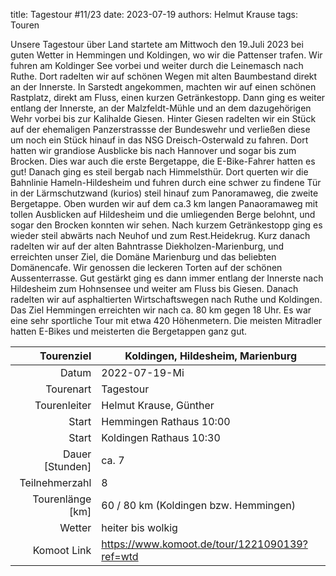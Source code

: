 title: Tagestour #11/23
date: 2023-07-19 
authors: Helmut Krause 
tags: Touren 

Unsere Tagestour über Land startete am Mittwoch den 19.Juli 2023 bei guten Wetter in Hemmingen und Koldingen, wo wir die Pattenser trafen. Wir fuhren am Koldinger See vorbei und weiter durch die Leinemasch nach Ruthe. Dort radelten wir auf schönen Wegen mit alten Baumbestand direkt an der Innerste. In Sarstedt angekommen, machten wir auf einen schönen Rastplatz, direkt am Fluss, einen kurzen Getränkestopp.
Dann ging es weiter entlang der Innerste, an der Malzfeldt-Mühle und an dem dazugehörigen Wehr vorbei bis zur Kalihalde Giesen. Hinter Giesen radelten wir ein Stück auf der ehemaligen Panzerstrassse der Bundeswehr und verließen diese um noch ein Stück hinauf in das NSG Dreisch-Osterwald zu fahren. Dort hatten wir grandiose Ausblicke bis nach Hannover und sogar bis zum Brocken. Dies war auch die erste Bergetappe, die E-Bike-Fahrer hatten es gut! Danach ging es steil bergab nach Himmelsthür. Dort querten wir die Bahnlinie Hameln-Hildesheim und fuhren durch eine schwer zu findene Tür in der Lärmschutzwand (kurios) steil hinauf zum Panoramaweg, die zweite Bergetappe. Oben wurden wir auf dem ca.3 km langen Panaoramaweg mit tollen Ausblicken auf Hildesheim und die umliegenden Berge belohnt, und sogar den Brocken konnten wir sehen. Nach kurzem Getränkestopp ging es wieder steil abwärts nach Neuhof und zum Rest.Heidekrug. Kurz danach radelten wir auf der alten Bahntrasse Diekholzen-Marienburg, und erreichten unser Ziel, die Domäne Marienburg und das beliebten Domänencafe. Wir genossen die leckeren Torten auf der schönen Aussenterrasse. Gut gestärkt ging es dann immer entlang der Innerste nach Hildesheim zum Hohnsensee und weiter am Fluss bis Giesen. Danach radelten wir auf asphaltierten Wirtschaftswegen nach Ruthe und Koldingen. Das Ziel Hemmingen erreichten wir nach ca. 80 km gegen 18 Uhr. Es war eine sehr sportliche Tour mit etwa 420 Höhenmetern. Die meisten Mitradler hatten E-Bikes und meisterten die Bergetappen ganz gut. 

Tourenziel       | Koldingen, Hildesheim, Marienburg
---------------: | ----------------------- 
Datum            | 2022-07-19-Mi
Tourenart        | Tagestour
Tourenleiter     | Helmut Krause, Günther 
Start            | Hemmingen Rathaus 10:00
Start            | Koldingen Rathaus 10:30
Dauer [Stunden]  | ca. 7 
Teilnehmerzahl   | 8
Tourenlänge [km] | 60 / 80 km (Koldingen bzw. Hemmingen)
Wetter           | heiter bis wolkig
Komoot Link      | <https://www.komoot.de/tour/1221090139?ref=wtd>
